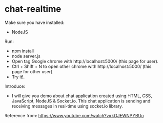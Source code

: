 # chat-realtime
Make sure you have installed:
- NodeJS

Run:
- npm install
- node server.js
- Open tag Google chrome with http://localhost:5000/ (this page for user).
- Ctrl + Shift + N to open other chrome with http://localhost:5000/ (this page for other user).
- Try it!.

Introduce:
- I will give you demo about chat application created using HTML, CSS, JavaScript, NodeJS & Socket.io. This chat application is sending and receiving messages in real-time using socket.io library.

Reference from: https://www.youtube.com/watch?v=kOJEWNPYBUo
